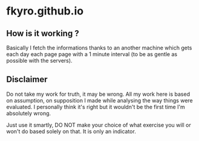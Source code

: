 # fkyro.github.io
## How is it working ?
Basically I fetch the informations thanks to an another machine which gets each day each page page with a 1 minute interval (to be as gentle as possible with the servers).

## Disclaimer
Do not take my work for truth, it may be wrong. All my work here is based on assumption, on supposition I made while analysing the way things were evaluated. I personally think it's right but it wouldn't be the first time I'm absolutely wrong.

Just use it smartly, DO NOT make your choice of what exercise you will or won't do based solely on that. It is only an indicator.
